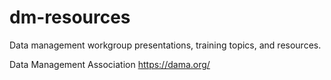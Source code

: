 # dm-resources
Data management workgroup presentations, training topics, and resources.

Data Management Association
https://dama.org/
